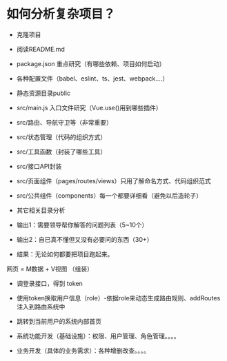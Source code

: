 # 如何分析复杂项目？

- 克隆项目
- 阅读README.md
- package.json 重点研究（有哪些依赖、项目如何启动）
- 各种配置文件（babel、eslint、ts、jest、webpack....）
- 静态资源目录public
- src/main.js 入口文件研究（Vue.use()用到哪些插件）
- src/路由、导航守卫等（非常重要）
- src/状态管理（代码的组织方式）
- src/工具函数（封装了哪些工具）
- src/接口API封装
- src/页面组件（pages/routes/views）只用了解命名方式、代码组织范式
- src/公共组件（components）每一个都要详细看（避免以后造轮子）
- 其它相关目录分析

- 输出1：需要领导帮你解答的问题列表（5~10个）
- 输出2：自已真不懂但又没有必要问的东西（30+）

- 结果：无论如何都要把项目跑起来。

网页 = M数据 + V视图 （组装）


- 调登录接口，得到 token
- 使用token换取用户信息（role）-依据role来动态生成路由规则、addRoutes注入到路由系统中
- 跳转到当前用户的系统内部首页

- 系统功能开发（基础设施）：权限、用户管理、角色管理。。。。
- 业务开发（具体的业务需求）：各种增删改查。。。。
